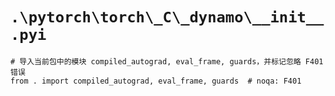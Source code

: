 # `.\pytorch\torch\_C\_dynamo\__init__.pyi`

```
# 导入当前包中的模块 compiled_autograd, eval_frame, guards，并标记忽略 F401 错误
from . import compiled_autograd, eval_frame, guards  # noqa: F401
```